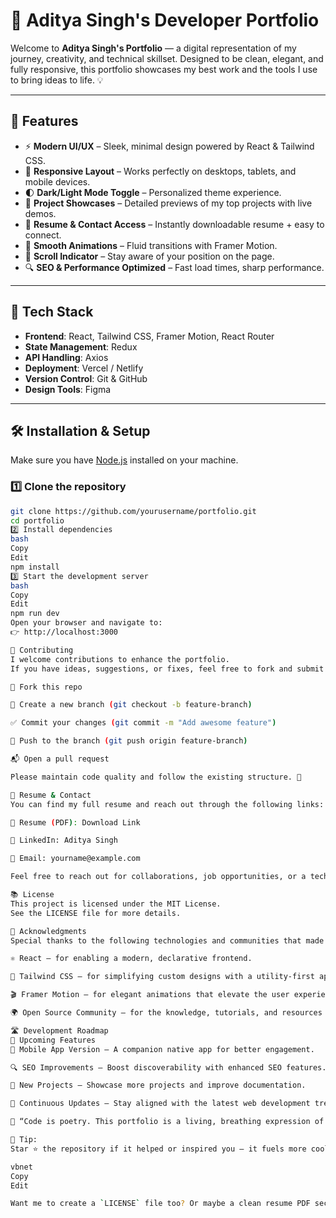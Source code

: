 # 🚀 Aditya Singh's Developer Portfolio

Welcome to **Aditya Singh's Portfolio** — a digital representation of my journey, creativity, and technical skillset. Designed to be clean, elegant, and fully responsive, this portfolio showcases my best work and the tools I use to bring ideas to life. 💡

---

## 🌟 Features

- ⚡ **Modern UI/UX** – Sleek, minimal design powered by React & Tailwind CSS.
- 📱 **Responsive Layout** – Works perfectly on desktops, tablets, and mobile devices.
- 🌓 **Dark/Light Mode Toggle** – Personalized theme experience.
- 📂 **Project Showcases** – Detailed previews of my top projects with live demos.
- 📄 **Resume & Contact Access** – Instantly downloadable resume + easy to connect.
- 🚀 **Smooth Animations** – Fluid transitions with Framer Motion.
- 🧭 **Scroll Indicator** – Stay aware of your position on the page.
- 🔍 **SEO & Performance Optimized** – Fast load times, sharp performance.

---

## 🔧 Tech Stack

- **Frontend**: React, Tailwind CSS, Framer Motion, React Router
- **State Management**: Redux
- **API Handling**: Axios
- **Deployment**: Vercel / Netlify
- **Version Control**: Git & GitHub
- **Design Tools**: Figma

---

## 🛠 Installation & Setup

Make sure you have [Node.js](https://nodejs.org/) installed on your machine.

### 1️⃣ Clone the repository

```bash
git clone https://github.com/yourusername/portfolio.git
cd portfolio
2️⃣ Install dependencies
bash
Copy
Edit
npm install
3️⃣ Start the development server
bash
Copy
Edit
npm run dev
Open your browser and navigate to:
👉 http://localhost:3000

🤝 Contributing
I welcome contributions to enhance the portfolio.
If you have ideas, suggestions, or fixes, feel free to fork and submit a pull request:

🍴 Fork this repo

🔧 Create a new branch (git checkout -b feature-branch)

✅ Commit your changes (git commit -m "Add awesome feature")

🚀 Push to the branch (git push origin feature-branch)

📬 Open a pull request

Please maintain code quality and follow the existing structure. 🙏

📄 Resume & Contact
You can find my full resume and reach out through the following links:

📑 Resume (PDF): Download Link

💼 LinkedIn: Aditya Singh

📧 Email: yourname@example.com

Feel free to reach out for collaborations, job opportunities, or a tech conversation. 🚀

📚 License
This project is licensed under the MIT License.
See the LICENSE file for more details.

🙏 Acknowledgments
Special thanks to the following technologies and communities that made this project possible:

⚛️ React – for enabling a modern, declarative frontend.

🌿 Tailwind CSS – for simplifying custom designs with a utility-first approach.

🎬 Framer Motion – for elegant animations that elevate the user experience.

🌍 Open Source Community – for the knowledge, tutorials, and resources shared by the tech world.

🛣️ Development Roadmap
🔮 Upcoming Features
📱 Mobile App Version – A companion native app for better engagement.

🔍 SEO Improvements – Boost discoverability with enhanced SEO features.

🧠 New Projects – Showcase more projects and improve documentation.

🔄 Continuous Updates – Stay aligned with the latest web development trends.

💬 “Code is poetry. This portfolio is a living, breathing expression of mine.” – Aditya Singh

🌟 Tip:
Star ⭐ the repository if it helped or inspired you — it fuels more cool projects!

vbnet
Copy
Edit

Want me to create a `LICENSE` file too? Or maybe a clean resume PDF section with a plac